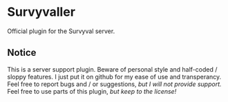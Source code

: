 # Survyvaller
Official plugin for the Survyval server.

## Notice
This is a server support plugin. Beware of personal style and half-coded / sloppy features.
I just put it on github for my ease of use and transperancy.
Feel free to report bugs and / or suggestions, _but I will not provide support._
Feel free to use parts of this plugin, _but keep to the license!_

